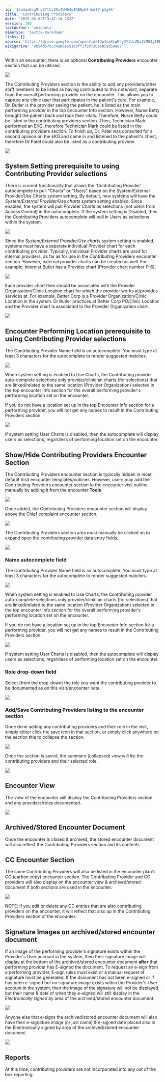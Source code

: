 ```yaml
---
id: '13u4axKsgMry3YtUiZRzJVM04yIRBNyHfnhAIZ-p3g9k'
title: 'Contributing Providers'
date: '2025-06-02T13:47:10.282Z'
version: 160
lastAuthor: 'anichols'
mimeType: 'text/x-markdown'
links: []
source: 'https://drive.google.com/open?id=13u4axKsgMry3YtUiZRzJVM04yIRBNyHfnhAIZ-p3g9k'
wikigdrive: '9b54d57b334ab6e65183ff1f8d720a685ad59e87'
---
```

Within an encounter, there is an optional **Contributing Providers** encounter section that can be utilized.

![](../contributing-providers.assets/8c993245fa9758ad9c8145e31e4c4d6c.png)

The Contributing Providers section is the ability to add any providers/other staff members to be listed as having contributed to this note/visit, separate from the overall performing provider on the encounter. This allows you to capture any clinic user that participates in the patient's care. For example, Dr. Butler is the provider seeing the patient, he is listed as the main performing provider in the top Encounter Info section. However, Nurse Betty brought the patient back and took their vitals.  Therefore, Nurse Betty could be listed in the contributing providers section. Then, Technician Mark performed an EKG, therefore Technician Mark could be listed in the contributing providers section. To finish up, Dr. Patel was consulted for a second opinion on the EKG and came in and listened to the patient's chest, therefore Dr Patel could also be listed as a contributing provider.

![](../contributing-providers.assets/c6567687dcc300360f1f3d9e5fa97ef6.png)

## System Setting prerequisite to using Contributing Provider selections

There is current functionality that allows the ‘Contributing Provider' autocomplete to pull "Charts" or "Users" based on the System/External Provider/Use Charts system setting.  By default, new systems will have the *System/External Provider/Use charts* system setting enabled. Since enabled, the system will pull Provider Charts as selections (not users from Access Control) in the autocomplete. If the system setting  is Disabled, then the Contributing Providers autocomplete will pull in Users as selections within the system.

![](../contributing-providers.assets/82e539ecd513e816118002a6e2b43b49.png)

Since the *System/External Provider/Use charts* system setting is enabled, systems must have a separate individual Provider chart for each contributing provider. Typically, individual Provider charts are used for internal providers, as far as for use in the Contributing Providers encounter section. However, external provider charts can be created as well. For example, Internist Butler has a Provider chart (Provider chart number P-6).

![](../contributing-providers.assets/13398e3f8c55f8f9b643baa36ce4a9f9.png)

Each provider chart then should be associated with the Provider Organization/Clinic Location chart for which the provider works at/provides services at. For example, Better Corp is a Provider Organization/Clinic Location in the system. Dr Butler practices at Better Corp PO/Clinic Location and the Provider chart is associated to the Provider Organization chart.

![](../contributing-providers.assets/11d7aca0b35a72f9de5339249f029799.png)

## Encounter Performing Location prerequisite to using Contributing Provider selections

The Contributing Provider Name field is an autocomplete.  You must type at least 3 characters for the autocomplete to render suggested matches.

![](../contributing-providers.assets/70063c9deee3b4197c3eb44178fe416b.png)

When system setting is enabled to Use Charts, the Contributing provider auto-complete selections only provider/clinician charts (for selections) that are linked/related to the same location (Provider Organization) selected in the top encounter info section for the overall performing provider's performing location set on the encounter.

If you do not have a location set up in the top Encounter Info section for a performing provider, you will not get any names to result in the Contributing Providers section.

![](../contributing-providers.assets/07adc7a0c70992e9e4190d65ccec2656.png)

If system setting User Charts is disabled, then the autocomplete will display users as selections, regardless of performing location set on the encounter.

## Show/Hide Contributing Providers Encounter Section

The Contributing Providers encounter section is typically hidden in most default Visit encounter templates/outlines.  However, users may add the Contributing Providers encounter section to the encounter visit outline manually by adding it from the encounter **Tools**.

![](../contributing-providers.assets/80c48a49032926314a929ed09801a27c.png)

Once added, the Contributing Providers encounter section will display above the Chief complaint encounter section.

![](../contributing-providers.assets/952ed22e4f1eee8f96b2152ee75523c4.png)

The Contributing Providers section area must manually be clicked on to expand open the contributing provider data entry fields.

![](../contributing-providers.assets/af649a1fcb9b0dc37cc5d32f26c275a0.png)

### Name autocomplete field

The Contributing Provider Name field is an autocomplete.  You must type at least 3 characters for the autocomplete to render suggested matches.

![](../contributing-providers.assets/70063c9deee3b4197c3eb44178fe416b.png)

When system setting is enabled to Use Charts, the Contributing provider auto-complete selections only provider/clinician charts (for selections) that are linked/related to the same location (Provider Organization) selected in the top encounter info section for the overall performing provider's performing location set on the encounter.

If you do not have a location set up in the top Encounter Info section for a performing provider, you will not get any names to result in the Contributing Providers section.

![](../contributing-providers.assets/07adc7a0c70992e9e4190d65ccec2656.png)

If system setting User Charts is disabled, then the autocomplete will display users as selections, regardless of performing location set on the encounter.

### Role drop-down field

Select (from the drop-down) the role you want the contributing provider to be documented as on this visit/encounter note.

![](../contributing-providers.assets/ad3daa26357e0258e48877a0ca9a4cb6.png)

### Add/Save Contributing Providers listing to the encounter section

Once done adding any contributing providers and their role in the visit, simply either click the save icon in that section, or simply click anywhere on the section title to collapse the section.

![](../contributing-providers.assets/26fc93369113d2f948d6b424e4a3a501.png)

Once the section is saved, the summary (collapsed) view will list the contributing providers and their selected role.

![](../contributing-providers.assets/d7f94b3a46e27bb49882b7dc2c7b7959.png)

## Encounter View

The view of the encounter will display the Contributing Providers section and any providers/roles documented.

![](../contributing-providers.assets/39a3a8bbe31a2c6376a0008f00ba2e3b.png)

## Archived/Stored Encounter Document

Once the encounter is closed & archived, the stored encounter document will also reflect the Contributing Providers section and its contents.

## CC Encounter Section

The same Contributing Providers will also be listed in the encounter plan's CC (carbon copy) encounter section. The Contributing Provider and CC providers will also display on the encounter view & archived/stored document if both sections are used in the encounter.

![](../contributing-providers.assets/d2784d34b6339f722dd558ab26bf6fe2.png)

NOTE: if you edit or delete any CC entries that are also contributing providers on the encounter, it will reflect that also up in the Contributing Providers section of the encounter.

## Signature Images on archived/stored encounter document

If an image of the performing provider's signature exists within the Provider's User account in the system, then their signature image will display at the bottom of the archived/stored encounter document **after** that performing provider has E-signed the document. To request an e-sign from a performing provider, E-sign rules must exist or a manual request of signature must be generated.   If the document has not been e-signed or if has been e-signed but no signature image exists within the Provider's User account in the system, then the image of the signature will not be displayed, but their name & date of when they e-signed will still display in the *Electronically signed by* area of the archived/stored encounter document.

![](../contributing-providers.assets/0f175f74f63bc252451c7e56ee270071.png)

Anyone else that e-signs the archived/stored encounter document will also have their e-signature image (or just name) & e-signed date placed also in the Electronically signed by area of the archived/stored encounter document.

![](../contributing-providers.assets/d4ce14b081a0d6c0383866c30286de87.png)

## Reports

At this time, contributing providers are not incorporated into any out of the box reporting.
